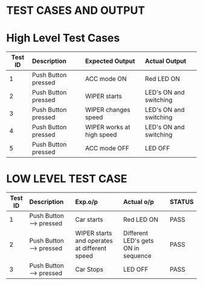 # TEST CASES AND OUTPUT
# High Level Test Cases
| Test ID | Description | Expected Output | Actual Output |
| --------|:------------|:--------|:-----------|
| 1 | Push Button pressed | ACC mode ON | Red LED ON |
| 2 | Push Button pressed | WIPER starts | LED's ON and switching| 
| 3 | Push Button pressed | WIPER changes speed | LED's ON and switching | 
| 4 | Push Button pressed | WIPER works at high speed | LED's ON and switching |  
| 5 | Push Button pressed |ACC mode OFF | LED OFF| 


# LOW LEVEL TEST CASE
 | Test ID | Description | Exp.o/p | Actual o/p | STATUS | 
 | --------|:------------|:--------|:-----------|:-------------| 
 | 1 | Push Button --> pressed | Car starts | Red LED ON | PASS |
 | 2 | Push Button --> pressed | WIPER starts and operates at different speed | Different LED's gets ON in sequence | PASS |
 | 3 | Push Button --> pressed | Car Stops | LED OFF | PASS |

